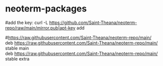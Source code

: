 # neoterm-packages

#add the key:
curl -L https://github.com/Saint-Theana/neoterm-repo/raw/main/mirror.pub|apt-key add</br>

#https://raw.githubusercontent.com/Saint-Theana/neoterm-repo/main/</br>
deb https://raw.githubusercontent.com/Saint-Theana/neoterm-repo/main/ stable main</br>
deb https://raw.githubusercontent.com/Saint-Theana/neoterm-repo/main/ stable extra</br>



